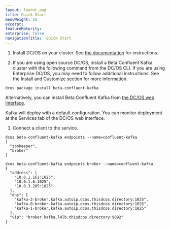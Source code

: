 ```yaml
---
layout: layout.pug
title: Quick Start
menuWeight: 10
excerpt:
featureMaturity:
enterprise: false
navigationTitle:  Quick Start
---
```


<!-- This source repo for this topic is https://github.com/mesosphere/confluent -->


1. Install DC/OS on your cluster. See [the documentation](/latest/administration/installing/) for instructions.

1.  If you are using open source DC/OS, install a Beta Confluent Kafka cluster with the following command from the DC/OS CLI. If you are using Enterprise DC/OS, you may need to follow additional instructions. See the Install and Customize section for more information.

```
dcos package install beta-confluent-kafka
```
<!-- stopped here -->
   Alternatively, you can install Beta Confluent Kafka from [the DC/OS web interface](/latest/usage/webinterface/).

Kafka will deploy with a default configuration. You can monitor deployment at the Services tab of the DC/OS web interface.

1. Connect a client to the service.
```
dcos beta-confluent-kafka endpoints --name=confluent-kafka
[
  "zookeeper",
  "broker"
]
```
```
dcos beta-confluent-kafka endpoints broker --name=confluent-kafka
{
  "address": [
    "10.0.1.161:1025",
    "10.0.1.6:1025",
    "10.0.3.205:1025"
  ],
  "dns": [
    "kafka-2-broker.kafka.autoip.dcos.thisdcos.directory:1025",
    "kafka-0-broker.kafka.autoip.dcos.thisdcos.directory:1025",
    "kafka-1-broker.kafka.autoip.dcos.thisdcos.directory:1025"
  ],
  "vip": "broker.kafka.l4lb.thisdcos.directory:9092"
}
```
